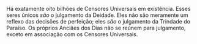Há exatamente oito bilhões de Censores Universais em existência. Esses seres únicos *são* o julgamento da Deidade. Eles não são meramente um reflexo das decisões de perfeição; eles *são* o julgamento da Trindade do Paraíso. Os próprios Anciães dos Dias não se reúnem para julgamento, exceto em associação com os Censores Universais.